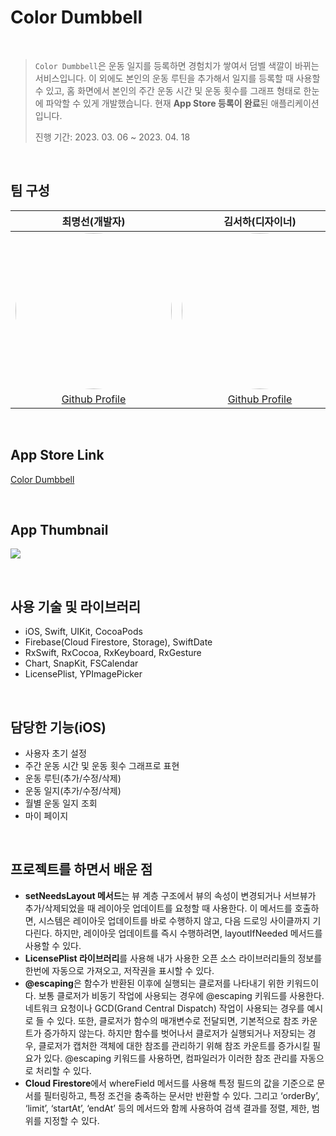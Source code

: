 # Color Dumbbell

<br/>

> `Color Dumbbell`은 운동 일지를 등록하면 경험치가 쌓여서 덤벨 색깔이 바뀌는 서비스입니다. 
> 이 외에도 본인의 운동 루틴을 추가해서 일지를 등록할 때 사용할 수 있고, 홈 화면에서 본인의 주간 운동 시간 및 운동 횟수를 그래프 형태로 한눈에 파악할 수 있게 개발했습니다. 현재 **App Store 등록이 완료**된 애플리케이션입니다.
>
> 진행 기간: 2023. 03. 06 ~ 2023. 04. 18

<br/>

## 팀 구성

|                        최명선(개발자)                        |                       김서하(디자이너)                       |
| :----------------------------------------------------------: | :----------------------------------------------------------: |
| <img src="https://avatars.githubusercontent.com/u/74762699?s=400&u=44a002eb9bfd2be6f192a6f994f9552d081060b8&v=4" width="250" height="250" style="border-radius: 50%;"/> | <img src="https://avatars.githubusercontent.com/u/88692742?v=4" width="250" height="250" style="border-radius: 50%;"/> |
|      [Github Profile](https://github.com/myungsun7782)       |        [Github Profile](https://github.com/jnuseoha)         |

<br/>

## App Store Link

[Color Dumbbell](https://apps.apple.com/kr/app/color-dumbbell/id6447961186)

<br/>

## App Thumbnail

![](https://github.com/myungsun7782/ColorDumbbell/assets/74762699/fa3e126a-2e74-452f-9782-793f6fe48884)

<br/>

## 사용 기술 및 라이브러리

- iOS, Swift, UIKit, CocoaPods
- Firebase(Cloud Firestore, Storage), SwiftDate
- RxSwift, RxCocoa, RxKeyboard, RxGesture
- Chart, SnapKit, FSCalendar
- LicensePlist, YPImagePicker

<br/>

## 담당한 기능(iOS)

- 사용자 초기 설정
- 주간 운동 시간 및 운동 횟수 그래프로 표현
- 운동 루틴(추가/수정/삭제)
- 운동 일지(추가/수정/삭제)
- 월별 운동 일지 조회
- 마이 페이지

<br/>

## 프로젝트를 하면서 배운 점 

- **setNeedsLayout 메서드**는 뷰 계층 구조에서 뷰의 속성이 변경되거나 서브뷰가 추가/삭제되었을 때  레이아웃 업데이트를 요청할 때 사용한다. 이 메서드를 호출하면, 시스템은 레이아웃 업데이트를 바로 수행하지 않고, 다음 드로잉 사이클까지 기다린다. 하지만, 레이아웃 업데이트를 즉시 수행하려면, layoutIfNeeded 메서드를 사용할 수 있다.
- **LicensePlist 라이브러리**를 사용해 내가 사용한 오픈 소스 라이브러리들의 정보를 한번에 자동으로 가져오고, 저작권을 표시할 수 있다.
- **@escaping**은 함수가 반환된 이후에 실행되는 클로저를 나타내기 위한 키워드이다. 보통 클로저가 비동기 작업에 사용되는 경우에 @escaping 키워드를 사용한다. 네트워크 요청이나 GCD(Grand Central Dispatch) 작업이 사용되는 경우를 예시로 들 수 있다. 또한, 클로저가 함수의 매개변수로 전달되면, 기본적으로 참조 카운트가 증가하지 않는다. 하지만 함수를 벗어나서 클로저가 실행되거나 저장되는 경우, 클로저가 캡처한 객체에 대한 참조를 관리하기 위해 참조 카운트를 증가시킬 필요가 있다. @escaping 키워드를 사용하면, 컴파일러가 이러한 참조 관리를 자동으로 처리할 수 있다.
- **Cloud Firestore**에서 whereField 메서드를 사용해 특정 필드의 값을 기준으로 문서를 필터링하고, 특정 조건을 충족하는 문서만 반환할 수 있다. 그리고 ‘orderBy’, ‘limit’, ‘startAt’, ‘endAt’ 등의 메서드와 함께 사용하여 검색 결과를 정렬, 제한, 범위를 지정할 수 있다.